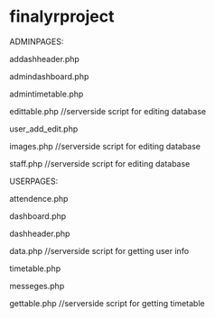# finalyrproject


ADMINPAGES:

addashheader.php

admindashboard.php

admintimetable.php

edittable.php //serverside script for editing database

user_add_edit.php 

images.php //serverside script for editing database

staff.php  //serverside script for editing database


USERPAGES:

attendence.php

dashboard.php

dashheader.php

data.php    //serverside script for getting user info

timetable.php

messeges.php

gettable.php  //serverside script for getting timetable

